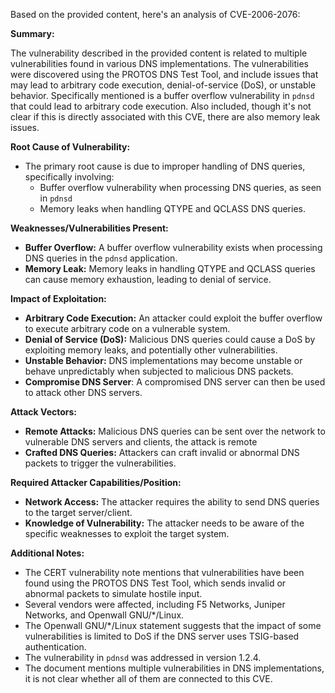Based on the provided content, here's an analysis of CVE-2006-2076:

**Summary:**

The vulnerability described in the provided content is related to multiple vulnerabilities found in various DNS implementations. The vulnerabilities were discovered using the PROTOS DNS Test Tool, and include issues that may lead to arbitrary code execution, denial-of-service (DoS), or unstable behavior.  Specifically mentioned is a buffer overflow vulnerability in `pdnsd` that could lead to arbitrary code execution. Also included, though it's not clear if this is directly associated with this CVE, there are also memory leak issues.

**Root Cause of Vulnerability:**
* The primary root cause is due to improper handling of DNS queries, specifically involving:
    * Buffer overflow vulnerability when processing DNS queries, as seen in `pdnsd`
    * Memory leaks when handling QTYPE and QCLASS DNS queries.

**Weaknesses/Vulnerabilities Present:**
* **Buffer Overflow:** A buffer overflow vulnerability exists when processing DNS queries in the `pdnsd` application.
* **Memory Leak:** Memory leaks in handling QTYPE and QCLASS queries can cause memory exhaustion, leading to denial of service.

**Impact of Exploitation:**
* **Arbitrary Code Execution:** An attacker could exploit the buffer overflow to execute arbitrary code on a vulnerable system.
* **Denial of Service (DoS):** Malicious DNS queries could cause a DoS by exploiting memory leaks, and potentially other vulnerabilities.
* **Unstable Behavior:** DNS implementations may become unstable or behave unpredictably when subjected to malicious DNS packets.
* **Compromise DNS Server**: A compromised DNS server can then be used to attack other DNS servers.

**Attack Vectors:**
* **Remote Attacks:** Malicious DNS queries can be sent over the network to vulnerable DNS servers and clients, the attack is remote
* **Crafted DNS Queries:** Attackers can craft invalid or abnormal DNS packets to trigger the vulnerabilities.

**Required Attacker Capabilities/Position:**
* **Network Access:** The attacker requires the ability to send DNS queries to the target server/client.
* **Knowledge of Vulnerability:** The attacker needs to be aware of the specific weaknesses to exploit the target system.

**Additional Notes:**

* The CERT vulnerability note mentions that vulnerabilities have been found using the PROTOS DNS Test Tool, which sends invalid or abnormal packets to simulate hostile input.
* Several vendors were affected, including F5 Networks, Juniper Networks, and Openwall GNU/\*/Linux.
* The Openwall GNU/\*/Linux statement suggests that the impact of some vulnerabilities is limited to DoS if the DNS server uses TSIG-based authentication.
* The vulnerability in `pdnsd` was addressed in version 1.2.4.
* The document mentions multiple vulnerabilities in DNS implementations, it is not clear whether all of them are connected to this CVE.